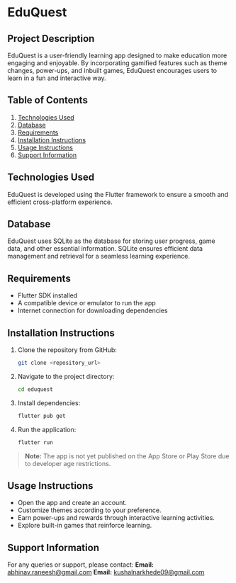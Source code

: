 # EduQuest

## Project Description

EduQuest is a user-friendly learning app designed to make education more engaging and enjoyable. By incorporating gamified features such as theme changes, power-ups, and inbuilt games, EduQuest encourages users to learn in a fun and interactive way.

## Table of Contents

1. [Technologies Used](#technologies-used)
2. [Database](#database)
3. [Requirements](#requirements)
4. [Installation Instructions](#installation-instructions)
5. [Usage Instructions](#usage-instructions)
6. [Support Information](#support-information)

## Technologies Used

EduQuest is developed using the Flutter framework to ensure a smooth and efficient cross-platform experience.

## Database

EduQuest uses SQLite as the database for storing user progress, game data, and other essential information. SQLite ensures efficient data management and retrieval for a seamless learning experience.

## Requirements

- Flutter SDK installed
- A compatible device or emulator to run the app
- Internet connection for downloading dependencies

## Installation Instructions

1. Clone the repository from GitHub:
   ```bash
   git clone <repository_url>
   ```
2. Navigate to the project directory:
   ```bash
   cd eduquest
   ```
3. Install dependencies:
   ```bash
   flutter pub get
   ```
4. Run the application:
   ```bash
   flutter run
   ```

> **Note:** The app is not yet published on the App Store or Play Store due to developer age restrictions.

## Usage Instructions

- Open the app and create an account.
- Customize themes according to your preference.
- Earn power-ups and rewards through interactive learning activities.
- Explore built-in games that reinforce learning.

## Support Information

For any queries or support, please contact:
**Email:** [abhinav.raneesh@gmail.com](mailto:abhinav.raneesh@gmail.com)
**Email:** [kushalnarkhede09@gmail.com](mailto:kushalnarkhede09@gmail.com)
